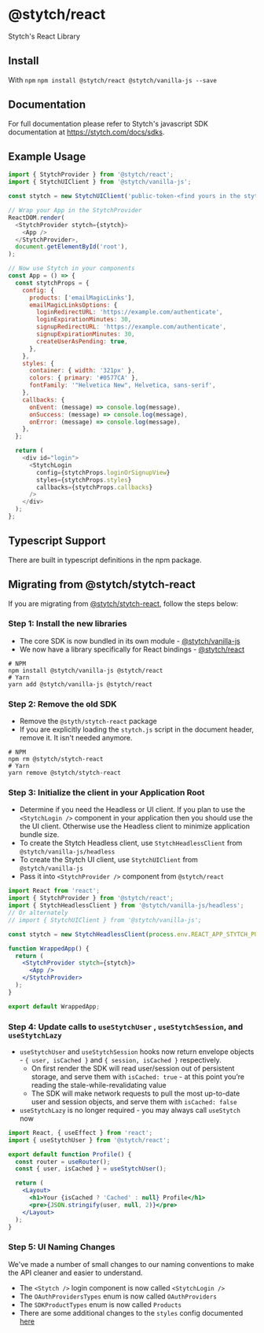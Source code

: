 # @stytch/react

Stytch's React Library

## Install

With `npm`
`npm install @stytch/react @stytch/vanilla-js --save`

## Documentation

For full documentation please refer to Stytch's javascript SDK documentation at https://stytch.com/docs/sdks.

## Example Usage

```javascript
import { StytchProvider } from '@stytch/react';
import { StytchUIClient } from '@stytch/vanilla-js';

const stytch = new StytchUIClient('public-token-<find yours in the stytch dashboard>');

// Wrap your App in the StytchProvider
ReactDOM.render(
  <StytchProvider stytch={stytch}>
    <App />
  </StytchProvider>,
  document.getElementById('root'),
);

// Now use Stytch in your components
const App = () => {
  const stytchProps = {
    config: {
      products: ['emailMagicLinks'],
      emailMagicLinksOptions: {
        loginRedirectURL: 'https://example.com/authenticate',
        loginExpirationMinutes: 30,
        signupRedirectURL: 'https://example.com/authenticate',
        signupExpirationMinutes: 30,
        createUserAsPending: true,
      },
    },
    styles: {
      container: { width: '321px' },
      colors: { primary: '#0577CA' },
      fontFamily: '"Helvetica New", Helvetica, sans-serif',
    },
    callbacks: {
      onEvent: (message) => console.log(message),
      onSuccess: (message) => console.log(message),
      onError: (message) => console.log(message),
    },
  };

  return (
    <div id="login">
      <StytchLogin
        config={stytchProps.loginOrSignupView}
        styles={stytchProps.styles}
        callbacks={stytchProps.callbacks}
      />
    </div>
  );
};
```

## Typescript Support

There are built in typescript definitions in the npm package.

## Migrating from @stytch/stytch-react

If you are migrating from [@stytch/stytch-react](https://www.npmjs.com/package/@stytch/stytch-react), follow the steps below:

### Step 1: Install the new libraries

- The core SDK is now bundled in its own module - [@stytch/vanilla-js](https://www.npmjs.com/package/@stytch/vanilla-js)
- We now have a library specifically for React bindings - [@stytch/react](https://www.npmjs.com/package/@stytch/react)

```shell
# NPM
npm install @stytch/vanilla-js @stytch/react
# Yarn
yarn add @stytch/vanilla-js @stytch/react
```

### Step 2: Remove the old SDK

- Remove the `@styth/stytch-react` package
- If you are explicitly loading the `stytch.js` script in the document header, remove it. It isn't needed anymore.

```shell
# NPM
npm rm @stytch/stytch-react
# Yarn
yarn remove @stytch/stytch-react
```

### Step 3: Initialize the client in your Application Root

- Determine if you need the Headless or UI client. If you plan to use the `<StytchLogin />` component in your application then you should use the the UI client. Otherwise use the Headless client to minimize application bundle size.
- To create the Stytch Headless client, use `StytchHeadlessClient` from `@stytch/vanilla-js/headless`
- To create the Stytch UI client, use `StytchUIClient` from `@stytch/vanilla-js`
- Pass it into `<StytchProvider />` component from `@stytch/react`

```jsx
import React from 'react';
import { StytchProvider } from '@stytch/react';
import { StytchHeadlessClient } from '@stytch/vanilla-js/headless';
// Or alternately
// import { StytchUIClient } from '@stytch/vanilla-js';

const stytch = new StytchHeadlessClient(process.env.REACT_APP_STYTCH_PUBLIC_TOKEN);

function WrappedApp() {
  return (
    <StytchProvider stytch={stytch}>
      <App />
    </StytchProvider>
  );
}

export default WrappedApp;
```

### Step 4: Update calls to `useStytchUser` , `useStytchSession`, and `useStytchLazy`

- `useStytchUser` and `useStytchSession` hooks now return envelope objects - `{ user, isCached }` and `{ session, isCached }` respectively.
  - On first render the SDK will read user/session out of persistent storage, and serve them with `isCached: true` - at this point you’re reading the stale-while-revalidating value
  - The SDK will make network requests to pull the most up-to-date user and session objects, and serve them with `isCached: false`
- `useStytchLazy` is no longer required - you may always call `useStytch` now

```jsx
import React, { useEffect } from 'react';
import { useStytchUser } from '@stytch/react';

export default function Profile() {
  const router = useRouter();
  const { user, isCached } = useStytchUser();

  return (
    <Layout>
      <h1>Your {isCached ? 'Cached' : null} Profile</h1>
      <pre>{JSON.stringify(user, null, 2)}</pre>
    </Layout>
  );
}
```

### Step 5: UI Naming Changes

We've made a number of small changes to our naming conventions to make the API cleaner and easier to understand.

- The `<Stytch />` login component is now called `<StytchLogin />`
- The `OAuthProvidersTypes` enum is now called `OAuthProviders`
- The `SDKProductTypes` enum is now called `Products`
- There are some additional changes to the `styles` config documented [here](https://stytch.com/docs/sdks/javascript-sdk#resources_migration-guide_v-zero-five)
